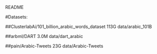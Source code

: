 README

#Datasets:


##ClusterlabAi/101_billion_arabic_words_dataset
113G	data/arabic_101B

##arbml/DART
3.0M	data/dart_arabic

##pain/Arabic-Tweets
23G	data/Arabic-Tweets
